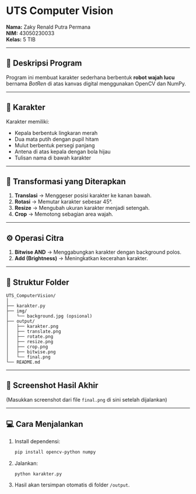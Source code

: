 # UTS Computer Vision

**Nama:** Zaky Renald Putra Permana  
**NIM:** 43050230033  
**Kelas:** 5 TIB  

---

## 🧠 Deskripsi Program
Program ini membuat karakter sederhana berbentuk **robot wajah lucu** bernama *BotRen* di atas kanvas digital menggunakan OpenCV dan NumPy.

---

## 🎨 Karakter
Karakter memiliki:
- Kepala berbentuk lingkaran merah
- Dua mata putih dengan pupil hitam
- Mulut berbentuk persegi panjang
- Antena di atas kepala dengan bola hijau
- Tulisan nama di bawah karakter

---

## 🔄 Transformasi yang Diterapkan
1. **Translasi** → Menggeser posisi karakter ke kanan bawah.  
2. **Rotasi** → Memutar karakter sebesar 45°.  
3. **Resize** → Mengubah ukuran karakter menjadi setengah.  
4. **Crop** → Memotong sebagian area wajah.

---

## ⚙️ Operasi Citra
1. **Bitwise AND** → Menggabungkan karakter dengan background polos.  
2. **Add (Brightness)** → Meningkatkan kecerahan karakter.

---

## 📂 Struktur Folder
```
UTS_ComputerVision/
│
├── karakter.py
├── img/
│   └── background.jpg (opsional)
├── output/
│   ├── karakter.png
│   ├── translate.png
│   ├── rotate.png
│   ├── resize.png
│   ├── crop.png
│   ├── bitwise.png
│   └── final.png
└── README.md
```

---

## 📸 Screenshot Hasil Akhir
(Masukkan screenshot dari file `final.png` di sini setelah dijalankan)

---

## 💻 Cara Menjalankan
1. Install dependensi:
   ```bash
   pip install opencv-python numpy
   ```
2. Jalankan:
   ```bash
   python karakter.py
   ```
3. Hasil akan tersimpan otomatis di folder `/output`.
